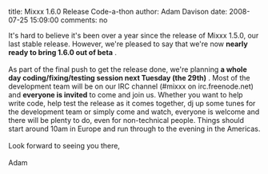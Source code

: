title: Mixxx 1.6.0 Release Code-a-thon
author: Adam Davison
date: 2008-07-25 15:09:00
comments: no

It's hard to believe it's been over a year since the release of Mixxx 1.5.0, our last stable release. However, we're pleased to say that we're now <span style="font-weight: bold;">nearly ready to bring 1.6.0 out of beta</span>
.<br />
<br />
As part of the final push to get the release done, we're planning <span style="font-weight: bold;">a whole day coding/fixing/testing session next Tuesday (the 29th)</span>
. Most of the development team will be on our IRC channel (#mixxx on irc.freenode.net) and <span style="font-weight: bold;">everyone is invited</span>
 to come and join us. Whether you want to help write code, help test the release as it comes together, dj up some tunes for the development team or simply come and watch, everyone is welcome and there will be plenty to do, even for non-technical people. Things should start around 10am in Europe and run through to the evening in the Americas.<br />
<br />
Look forward to seeing you there,<br />
<br />
Adam
